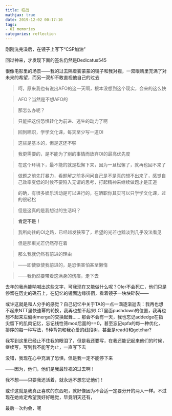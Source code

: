 ```yaml
---
title: 临战
mathjax: true
date: 2019-12-02 00:17:10
tags: 
- OI memories
categories: reflection
---
```


刚刚洗完澡后，在镜子上写下“CSP加油”

回过神来，才发现下面的签名仍然是Dedicatus545

很像电影里的场景——我的过去隔着雾蒙蒙的镜子和我对视，一双眼睛里充满了对未来的希望，而另一双却不敢直视他自己的过去

> 呵，原来我也有说出AFO的这一天啊，根本没想到这个现实，会来的这么快

> AFO？当然是不想AFO的

> 那怎么办呢？

> 只能把这份恐惧转化为前进、逃生的动力了啊

> 回到晒职，学学文化课，每天至少写一道OI

> 这些是基本的，但是这还不够

> 我更需要的，是不能为了别的事情而放弃OI的最高优先度

> 在这个环境下，最不能的就是松懈下来，因为一旦松懈了，就再也回不来了

> 做题之前先打暴力，看题解之前多问问自己是不是真的想不出来了，感觉自己效率变低的时候不要陷入无谓的思考，打起精神来继续做题才是正道

> 的确，有很多娱乐活动是可以进行的，在晒职你其实可以只学学文化课，过的很轻松

> 但是这真的是我想过的生活吗？

> **肯定不是！**

> 我所向往的OI之路，已经越发狭窄了，希望的光芒也黯淡到几乎没法看见

> 但是那束光芒仍然存在着

> 那么我就仍然有前进的理由

> ——即使驱使我前进的，是恐惧害怕甚至懒惰

> ——我仍然要带着这满身的伤痕，走下去

去年的我尚能呐喊出这些文字，可我现在又能做什么呢？OIer不会死亡，他们只是停留在历史的礁石上，在记忆的镜面边缘徘徊，看着镜子一块块碎裂——

或许这就是和人分手的感觉？自己记忆中关于TA的一点一滴逐渐逝去：我再也想不起来NTT里快速幂的轮换，我再也想不起来LCT里面pushdown的位置，我再也想不起来左偏树merge的交换起舞……
那会不会有一天，我也忘记addedge在指尖留下的肌肉记忆，忘记线性筛mod后面的==0，甚至忘记spfa的每一种优化，排序的每一种写法，9种背包和我心爱的线段树，甚至是read()和getchar?

我写到这里已经止不住我的眼泪了，但是我还要写，在我还能记起来他们的时候，继续写，写到我不能写为止，一直写下去

没错，我现在心中充满了恐惧，但是我一定不能停下来

——因为，他们，他们是我最珍视的过去啊！

我不想——只要我还活着，就永远不想忘记他们！

或许这就是我真正喜欢的东西吧，就好像因为不合适一定要分开的两人一样。不过现在她肯定希望我好好睡觉，毕竟明天还有，

最后一次约会，呢

